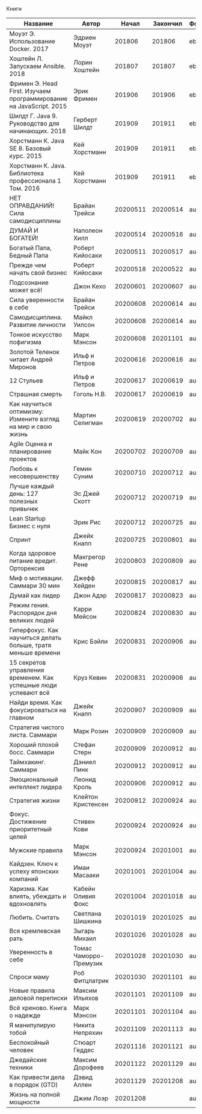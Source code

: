 Книги

| Название                                                           | Автор                  | Начал    | Закончил | Формат | Оценка |
| ------------------------------------------------------------------ | ---------------------- | -------- | -------- | ------ | ------ |
| Моуэт Э. Использование Docker. 2017                                | Эдриен Моуэт           | 201806   | 201806   | ebook  | 3      |
| Хоштейн Л. Запускаем Ansible. 2018                                 | Лорин Хоштейн          | 201807   | 201807   | ebook  | 3      |
| Фримен Э. Head First. Изучаем программирование на JavaScript. 2015 | Эрик Фримен            | 201906   | 201906   | ebook  | 4      |
| Шилдт Г. Java 9. Руководство для начинающих. 2018                  | Герберт Шилдт          | 201909   | 201911   | ebook  | 4      |
| Хорстманн К. Java SE 8. Базовый курс. 2015                         | Кей Хорстманн          | 201909   | 201911   | ebook  | 4      |
| Хорстманн К. Java. Библиотека профессионала 1 Том. 2016            | Кей Хорстманн          | 201909   | 201911   | ebook  | 4      |
| НЕТ ОПРАВДАНИЙ! Сила самодисциплины                                | Брайан Трейси          | 20200511 | 20200514 | audio  | 4      |
| ДУМАЙ И БОГАТЕЙ!                                                   | Наполеон Хилл          | 20200514 | 20200516 | audio  | 5      |
| Богатый Папа, Бедный Папа                                          | Роберт Кийосаки        | 20200511 | 20200517 | audio  | 5      |
| Прежде чем начать свой бизнес                                      | Роберт Кийосаки        | 20200518 | 20200522 | audio  | 5      |
| Подсознание может всё!                                             | Джон Кехо              | 20200601 | 20200607 | audio  | 3      |
| Сила уверенности в себе                                            | Брайан Трейси          | 20200608 | 20200614 | audio  | 4      |
| Самодисциплина. Развитие личности                                  | Майкл Уилсон           | 20200608 | 20200614 | audio  | 4      |
| Тонкое искусство пофигизма                                         | Марк Мэнсон            | 20200608 | 20201101 | audio  | 4      |
| Золотой Теленок читает Андрей Миронов                              | Ильф и Петров          | 20200616 | 20200616 | audio  | 5      |
| 12 Стульев                                                         | Ильф и Петров          | 20200617 | 20200619 | audio  | 5      |
| Страшная смерть                                                    | Гоголь Н.В.            | 20200617 | 20200619 | audio  | 2      |
| Как научиться оптимизму: Измените взгляд на мир и свою жизнь       | Мартин Селигман        | 20200619 | 20200702 | audio  | 4      |
| Agile Оценка и планирование проектов                               | Майк Кон               | 20200702 | 20200709 | audio  | 3      |
| Любовь к несовершенству                                            | Гемин Суним            | 20200710 | 20200712 | audio  | 3      |
| Лучше каждый день: 127 полезных привычек                           | Эс Джей Скотт          | 20200712 | 20200719 | audio  | 3      |
| Lean Startup Бизнес с нуля                                         | Эрик Рис               | 20200712 | 20200725 | audio  | 4      |
| Спринт                                                             | Джейк Кнапп            | 20200725 | 20200801 | audio  | 3      |
| Когда здоровое питание вредит. Орторексия                          | Макгрегор Рене         | 20200803 | 20200809 | audio  | 3      |
| Миф о мотивации. Саммари 30 мин                                    | Джефф Хейден           | 20200815 | 20200817 | audio  | 3      |
| Думай как лидер                                                    | Джон Адэр              | 20200817 | 20200823 | audio  | 4      |
| Режим гения. Распорядок дня великих людей                          | Карри Мейсон           | 20200824 | 20200830 | audio  | 3      |
| Гиперфокус. Как научиться делать больше, тратя меньше времени      | Крис Бэйли             | 20200831 | 20200906 | audio  | 4      |
| 15 секретов управления временем. Как успешные люди успевают всё    | Круз Кевин             | 20200831 | 20200906 | audio  | 4      |
| Найди время. Как фокусироваться на главном                         | Джейк Кнапп            | 20200907 | 20200909 | audio  | 4      |
| Стратегия чистого листа. Саммари                                   | Марк Розин             | 20200909 | 20200909 | audio  | 4      |
| Хороший плохой босс. Саммари                                       | Стефан Стерн           | 20200909 | 20200912 | audio  | 3      |
| Таймхакинг. Саммари                                                | Дэниел Пинк            | 20200912 | 20200912 | audio  | 3      |
| Эмоциональный интеллект лидера                                     | Леонид Кроль           | 20200906 | 20200912 | audio  | 3      |
| Стратегия жизни                                                    | Клейтон Кристенсен     | 20200912 | 20200924 | audio  | 4      |
| Фокус. Достижение приоритетный целей                               | Стивен Кови            | 20200924 | 20200924 | audio  | 5      |
| Мужские правила                                                    | Марк Мэнсон            | 20200924 | 20201001 | audio  | 4      |
| Кайдзен. Ключ к успеху японских компаний                           | Имаи Масааки           | 20201001 | 20201004 | audio  | 3      |
| Харизма. Как влиять, убеждать и вдохновлять                        | Кабейн Оливия Фокс     | 20201004 | 20201018 | audio  | 4      |
| Любить. Считать                                                    | Светлана Шишкина       | 20201019 | 20201025 | audio  | 3      |
| Вся кремлевская рать                                               | Зыгарь Михаил          | 20201026 | 20201028 | audio  | 4      |
| Уверенность в себе                                                 | Томас Чаморро-Премузик | 20201028 | 20201030 | audio  | 5      |
| Спроси маму                                                        | Роб Фитцпатрик         | 20201030 | 20201101 | audio  | 3      |
| Новые правила деловой переписки                                    | Максим Ильяхов         | 20201101 | 20201109 | audio  | 4      |
| Всё хреново. Книга о надежде                                       | Марк Мэнсон            | 20201101 | 20201104 | audio  | 5      |
| Я манипулирую тобой                                                | Никита Непряхин        | 20201109 | 20201113 | audio  | 4      |
| Беспокойный человек                                                | Стюарт Геддес          | 20201116 | 20201121 | audio  | 4      |
| Джедайские техники                                                 | Максим Дорофеев        | 20201122 | 20201129 | audio  | 5      |
| Как привести дела в порядок (GTD)                                  | Дэвид Аллен            | 20201129 | 20201208 | audio  | 4      |
| Жизнь на полной мощности                                           | Джим Лоэр              | 20201208 |          | audio  |        |
